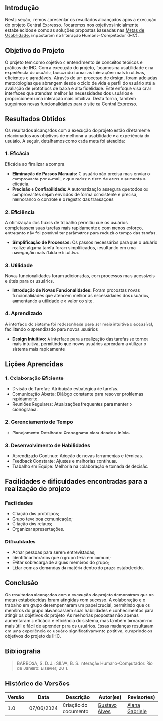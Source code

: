 ## Introdução

Nesta seção, iremos apresentar os resultados alcançados após a execução do projeto Central Expresso. Focaremos nos objetivos inicialmente estabelecidos e como as soluções propostas baseadas nas [Metas de Usabilidade](../requisitos/metas_usabilidade.md), impactaram na Interação Humano-Computador (IHC).

## Objetivo do Projeto

O projeto tem como objetivo o entendimento de conceitos teóricos e práticos de IHC. Com a execução do projeto, focamos na usabilidade e na experiência do usuário, buscando tornar as interações mais intuitivas, eficientes e agradáveis. Através de um processo de design, foram adotadas metodologias que abrangem desde o ciclo de vida e perfil do usuário até a avaliação de protótipos de baixa e alta fidelidade. Este enfoque visa criar interfaces que atendam melhor às necessidades dos usuários e proporcionem uma interação mais intuitiva. Desta forma, também sugerimos novas funcionalidades para o site da Central Expresso.

## Resultados Obtidos

Os resultados alcançados com a execução do projeto estão diretamente relacionados aos objetivos de melhorar a usabilidade e a experiência do usuário. A seguir, detalhamos como cada meta foi atendida:

### 1. Eficácia

Eficácia ao finalizar a compra.

- **Eliminação de Passos Manuais:** O usuário não precisa mais enviar o comprovante por e-mail, o que reduz o risco de erros e aumenta a eficácia.
- **Precisão e Confiabilidade:** A automatização assegura que todos os comprovantes sejam enviados de forma consistente e precisa, melhorando o controle e o registro das transações.

### 2. Eficiência

A otimização dos fluxos de trabalho permitiu que os usuários completassem suas tarefas mais rapidamente e com menos esforço, entretanto não foi possível ter parâmetros para reduzir o tempo das tarefas.

- **Simplificação de Processos:** Os passos necessários para que o usuário realize alguma tarefa foram simplificados, resultando em uma navegação mais fluida e intuitiva.

### 3. Utilidade

Novas funcionalidades foram adicionadas, com processos mais acessíveis e úteis para os usuários.

- **Introdução de Novas Funcionalidades:** Foram propostas novas funcionalidades que atendem melhor às necessidades dos usuários, aumentando a utilidade e o valor do site.

### 4. Aprendizado

A interface do sistema foi redesenhada para ser mais intuitiva e acessível, facilitando o aprendizado para novos usuários.

- **Design Intuitivo:** A interface para a realização das tarefas se tornou mais intuitiva, permitindo que novos usuários aprendam a utilizar o sistema mais rapidamente.

## Lições Aprendidas

### 1. Colaboração Eficiente

- Divisão de Tarefas: Atribuição estratégica de tarefas.
- Comunicação Aberta: Diálogo constante para resolver problemas rapidamente.
- Reuniões Regulares: Atualizações frequentes para manter o cronograma.

### 2. Gerenciamento de Tempo

- Planejamento Detalhado: Cronograma claro desde o início.

### 3. Desenvolvimento de Habilidades

- Aprendizado Contínuo: Adoção de novas ferramentas e técnicas.
- Feedback Constante: Ajustes e melhorias contínuas.
- Trabalho em Equipe: Melhoria na colaboração e tomada de decisão.

## Facilidades e dificuldades encontradas para a realização do projeto
### Facilidades
- Criação dos protótipos; 
- Grupo teve boa comunicação;
- Criação dos relatos;
- Organizar apresentações.

### Dificuldades
- Achar pessoas para serem entrevistadas; 
- Identificar horários que o grupo teria em comum; 
- Evitar sobrecarga de alguns membros do grupo;
- Lidar com as demandas da matéria dentro do prazo estabelecido. 

## Conclusão

Os resultados alcançados com a execução do projeto demonstram que as metas estabelecidas foram atingidas com sucesso. A colaboração e o trabalho em grupo desempenharam um papel crucial, permitindo que os membros do grupo alavancassem suas habilidades e conhecimentos para atingir os objetivos do projeto. As melhorias propostas não apenas aumentaram a eficácia e eficiência do sistema, mas também tornaram-no mais útil e fácil de aprender para os usuários. Essas mudanças resultaram em uma experiência de usuário significativamente positiva, cumprindo os objetivos do projeto de IHC.

## Bibliografia
> BARBOSA, S. D. J.; SILVA, B. S. Interação Humano-Computador. Rio de Janeiro: Elsevier, 2011.

## Histórico de Versões

| Versão |    Data    | Descrição                                 | Autor(es)                                       | Revisor(es)                                    |
| ------ | :--------: | ----------------------------------------- | ----------------------------------------------- | ---------------------------------------------- |
| 1.0    | 07/06/2024 | Criação do documento | [Gustavo Alves](https://github.com/gustaallves)  | [Alana Gabriele](https://github.com/alanagabriele)  |
